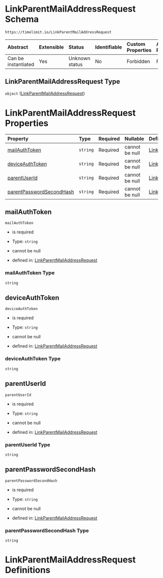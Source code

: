 # LinkParentMailAddressRequest Schema

```txt
https://timelimit.io/LinkParentMailAddressRequest
```



| Abstract            | Extensible | Status         | Identifiable | Custom Properties | Additional Properties | Access Restrictions | Defined In                                                                                                  |
| :------------------ | :--------- | :------------- | :----------- | :---------------- | :-------------------- | :------------------ | :---------------------------------------------------------------------------------------------------------- |
| Can be instantiated | Yes        | Unknown status | No           | Forbidden         | Forbidden             | none                | [LinkParentMailAddressRequest.schema.json](LinkParentMailAddressRequest.schema.json "open original schema") |

## LinkParentMailAddressRequest Type

`object` ([LinkParentMailAddressRequest](linkparentmailaddressrequest.md))

# LinkParentMailAddressRequest Properties

| Property                                              | Type     | Required | Nullable       | Defined by                                                                                                                                                                                   |
| :---------------------------------------------------- | :------- | :------- | :------------- | :------------------------------------------------------------------------------------------------------------------------------------------------------------------------------------------- |
| [mailAuthToken](#mailauthtoken)                       | `string` | Required | cannot be null | [LinkParentMailAddressRequest](linkparentmailaddressrequest-properties-mailauthtoken.md "https://timelimit.io/LinkParentMailAddressRequest#/properties/mailAuthToken")                       |
| [deviceAuthToken](#deviceauthtoken)                   | `string` | Required | cannot be null | [LinkParentMailAddressRequest](linkparentmailaddressrequest-properties-deviceauthtoken.md "https://timelimit.io/LinkParentMailAddressRequest#/properties/deviceAuthToken")                   |
| [parentUserId](#parentuserid)                         | `string` | Required | cannot be null | [LinkParentMailAddressRequest](linkparentmailaddressrequest-properties-parentuserid.md "https://timelimit.io/LinkParentMailAddressRequest#/properties/parentUserId")                         |
| [parentPasswordSecondHash](#parentpasswordsecondhash) | `string` | Required | cannot be null | [LinkParentMailAddressRequest](linkparentmailaddressrequest-properties-parentpasswordsecondhash.md "https://timelimit.io/LinkParentMailAddressRequest#/properties/parentPasswordSecondHash") |

## mailAuthToken



`mailAuthToken`

*   is required

*   Type: `string`

*   cannot be null

*   defined in: [LinkParentMailAddressRequest](linkparentmailaddressrequest-properties-mailauthtoken.md "https://timelimit.io/LinkParentMailAddressRequest#/properties/mailAuthToken")

### mailAuthToken Type

`string`

## deviceAuthToken



`deviceAuthToken`

*   is required

*   Type: `string`

*   cannot be null

*   defined in: [LinkParentMailAddressRequest](linkparentmailaddressrequest-properties-deviceauthtoken.md "https://timelimit.io/LinkParentMailAddressRequest#/properties/deviceAuthToken")

### deviceAuthToken Type

`string`

## parentUserId



`parentUserId`

*   is required

*   Type: `string`

*   cannot be null

*   defined in: [LinkParentMailAddressRequest](linkparentmailaddressrequest-properties-parentuserid.md "https://timelimit.io/LinkParentMailAddressRequest#/properties/parentUserId")

### parentUserId Type

`string`

## parentPasswordSecondHash



`parentPasswordSecondHash`

*   is required

*   Type: `string`

*   cannot be null

*   defined in: [LinkParentMailAddressRequest](linkparentmailaddressrequest-properties-parentpasswordsecondhash.md "https://timelimit.io/LinkParentMailAddressRequest#/properties/parentPasswordSecondHash")

### parentPasswordSecondHash Type

`string`

# LinkParentMailAddressRequest Definitions
